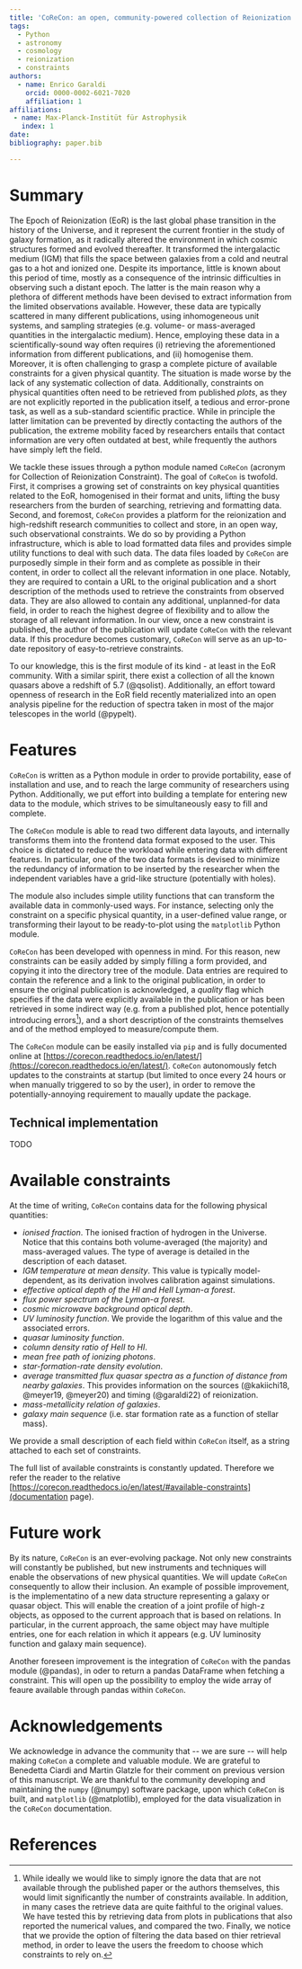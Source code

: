 ```yaml
---
title: 'CoReCon: an open, community-powered collection of Reionization constraints'
tags:
  - Python
  - astronomy
  - cosmology
  - reionization
  - constraints
authors:
  - name: Enrico Garaldi
    orcid: 0000-0002-6021-7020
    affiliation: 1
affiliations:
 - name: Max-Planck-Institüt für Astrophysik
   index: 1
date: 
bibliography: paper.bib

---
```


# Summary

The Epoch of Reionization (EoR) is the last global phase transition in the history of the Universe, 
and it represent the current frontier in the study of galaxy formation, as it radically altered the
environment in which cosmic structures formed and evolved
thereafter. It transformed the intergalactic medium (IGM) that fills the space between 
galaxies from a cold and neutral gas to a hot and ionized one. Despite its importance, little 
is known about this period of time, mostly as a consequence of the intrinsic difficulties 
in observing such a distant epoch. The latter is the main reason why a plethora of different
methods have been devised to extract information from the limited observations available.
However, these data are typically scattered in many different publications, using 
inhomogeneous unit systems, and sampling strategies (e.g. volume- or mass-averaged quantities in
the intergalactic medium). Hence, employing these data in a scientifically-sound way
often requires (i) retrieving the aforementioned information from different publications, and
(ii) homogenise them. Moreover, it is often challenging to grasp a complete picture of
available constraints for a given physical quantity. The situation is made worse by the lack
of any systematic collection of data. Additionally, constraints on physical quantities often
need to be retrieved from published *plots*, as they are not explicitly reported in the
publication itself, a tedious and error-prone task, as well as a sub-standard scientific practice. 
While in principle the latter limitation can be prevented by directly contacting the authors of the
publication, the extreme mobility faced by researchers entails that contact information are 
very often outdated at best, while frequently the authors have simply left the field.

We tackle these issues through a python module named `CoReCon` (acronym for Collection of
Reionization Constraint). The goal of `CoReCon` is twofold. First, it comprises a growing
set of constraints on key physical quantities related to the EoR, homogenised in their format
and units, lifting the busy researchers from the burden of searching, retrieving and formatting
data. Second, and foremost, `CoReCon` provides a platform for the reionization and high-redshift 
research communities to collect and store, in an open way, such observational constraints. We do 
so by providing a Python
infrastructure, which is able to load formatted data files and provides simple utility functions
to deal with such data. The data files loaded by `CoReCon` are purposedly simple in their form and 
as complete as possible in their content, in order to collect all the relevant information in one place. 
Notably, they are required to contain a URL to the original publication and a short description of 
the methods used to retrieve the constraints from observed data. They are also allowed to contain any 
additional, unplanned-for data field, in order to reach the highest degree of flexibility and to allow
the storage of all relevant information.
In our view, once a new constraint is published, the author of the publication will update `CoReCon`
with the relevant data. If this procedure becomes customary, `CoReCon` will serve as an up-to-date 
repository of easy-to-retrieve constraints.

To our knowledge, this is the first module of its kind - at least in the EoR community. With a similar 
spirit, there exist a collection of all the known quasars above a redshift of 5.7 (@qsolist). Additionally, 
an effort toward openness of research in the EoR field recently materialized into an open analysis
pipeline for the reduction of spectra taken in most of the major telescopes in the world (@pypelt).


# Features

`CoReCon` is written as a Python module in order to provide portability, ease of installation and use, 
and to reach the large community of researchers using Python. Additionally, we put effort into
building a template for entering new data to the module, which strives to be simultaneously 
easy to fill and complete.

The `CoReCon` module is able to read two different data layouts, and internally transforms them into the
frontend data format exposed to the user. This choice is dictated to reduce the workload while
entering data with different features. In particular, one of the two data formats is devised to minimize the
redundancy of information to be inserted by the researcher when the independent variables have a grid-like 
structure (potentially with holes). 

The module also includes simple utility functions that can transform 
the available data in commonly-used ways. For instance, selecting only the constraint on a specific 
physical quantity, in a user-defined value range, or transforming their layout to be ready-to-plot using
the `matplotlib` Python module.

`CoReCon` has been developed with openness in mind. For this reason, new constraints can be easily added by
simply filling a form provided, and copying it into the directory tree of the module. Data entries
are required to contain the reference and a link to the original publication, in order to ensure the original
publication is acknowledged, a *quality* flag which specifies if the data were explicitly available in the
publication or has been retrieved in some indirect way (e.g. from a published plot, hence potentially introducing 
errors[^1]), and a short description of the constraints themselves and of the method employed to measure/compute them.

The `CoReCon` module can be easily installed via `pip` and is fully documented online at [https://corecon.readthedocs.io/en/latest/](https://corecon.readthedocs.io/en/latest/). 
`CoReCon` autonomously fetch updates to the constraints at startup (but limited to once every 24 hours or when manually 
triggered to so by the user), in order to remove the potentially-annoying requirement to maually update the package. 

## Technical implementation

TODO


# Available constraints

At the time of writing, `CoReCon` contains data for the following physical quantities: 
- *ionised fraction*. The ionised fraction of hydrogen in the Universe. Notice that this contains both volume-averaged (the majority) and
mass-averaged values. The type of average is detailed in the description of each dataset.
- *IGM temperature at mean density*. This value is typically model-dependent, as its derivation involves calibration against simulations.
- *effective optical depth of the HI and HeII Lyman-$\alpha$ forest*.
- *flux power spectrum of the Lyman-$\alpha$ forest*.
- *cosmic microwave background optical depth*.
- *UV luminosity function*. We provide the logarithm of this value and the associated errors. 
- *quasar luminosity function*.
- *column density ratio of HeII to HI*.
- *mean free path of ionizing photons*.
- *star-formation-rate density evolution*.
- *average transmitted flux quasar spectra as a function of distance from nearby galaxies*. This provides information on the sources 
(@kakiichi18, @meyer19, @meyer20) and timing (@garaldi22) of reionization. 
- *mass-metallicity relation of galaxies*.
- *galaxy main sequence* (i.e. star formation rate as a function of stellar mass).

We provide a small description of each field within `CoReCon` itself, as a string attached to each set of constraints. 

The full list of available constraints is constantly updated. Therefore we refer the reader to the 
relative [https://corecon.readthedocs.io/en/latest/#available-constraints](documentation page).


# Future work

By its nature, `CoReCon` is an ever-evolving package. Not only new constraints will constantly be published, but new instruments and 
techniques will enable the observations of new physical quantities. We will update `CoReCon` consequently to allow their inclusion. An
example of possible improvement, is the implementatino of a new data structure representing a galaxy or quasar object. This will enable 
the creation of a joint profile of high-z objects, as opposed to the current approach that is based on relations. In particular, in the 
current approach, the same object may have multiple entries, one for each relation in which it appears (e.g. UV luminosity function and 
galaxy main sequence). 

Another foreseen improvement is the integration of `CoReCon` with the pandas module (@pandas), in oder to return a pandas DataFrame when 
fetching a constraint. This will open up the possibility to employ the wide array of feaure available through pandas within `CoReCon`.


# Acknowledgements

We acknowledge in advance the community that -- we are sure -- will help making `CoReCon` a complete and valuable module.
We are grateful to Benedetta Ciardi and Martin Glatzle for their comment on previous version of this manuscript.
We are thankful to the community  developing and maintaining the `numpy` (@numpy) software package, upon which `CoReCon` is built, and
`matplotlib` (@matplotlib), employed for the data visualization in the `CoReCon` documentation.



[^1]: While ideally we would like to simply ignore the data that are not available through the published paper or the authors themselves,
this would limit significantly the number of constraints available. In addition, in many cases the retrieve data are quite faithful 
to the original values. We have tested this by retrieving data from plots in publications that also reported the numerical values, and 
compared the two. Finally, we notice that we provide the option of filtering the data based on thier retrieval method, in order to 
leave the users the freedom to choose which constraints to rely on.


# References


